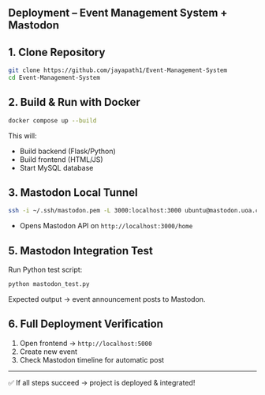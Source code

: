 ## Deployment – Event Management System + Mastodon

## 1. Clone Repository
```bash
git clone https://github.com/jayapath1/Event-Management-System
cd Event-Management-System
```

## 2. Build & Run with Docker
```bash
docker compose up --build
```
This will:
- Build backend (Flask/Python)
- Build frontend (HTML/JS)
- Start MySQL database

## 3. Mastodon Local Tunnel
```bash
ssh -i ~/.ssh/mastodon.pem -L 3000:localhost:3000 ubuntu@mastodon.uoa.cloud
```
- Opens Mastodon API on `http://localhost:3000/home `

## 5. Mastodon Integration Test
Run Python test script:
```bash
python mastodon_test.py
```

Expected output → event announcement posts to Mastodon.

## 6. Full Deployment Verification
1. Open frontend → `http://localhost:5000`
2. Create new event
3. Check Mastodon timeline for automatic post

---

✅ If all steps succeed → project is deployed & integrated!
